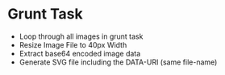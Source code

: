 # Grunt Task
* Loop through all images in grunt task
* Resize Image File to 40px Width
* Extract base64 encoded image data
* Generate SVG file including the DATA-URI (same file-name)
